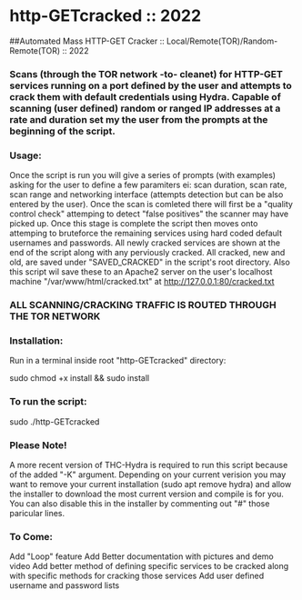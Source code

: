 # http-GETcracked :: 2022

##Automated Mass HTTP-GET Cracker :: Local/Remote(TOR)/Random-Remote(TOR) :: 2022
### Scans (through the TOR network -to- cleanet) for HTTP-GET services running on a port defined by the user and attempts to crack them with default credentials using Hydra. Capable of scanning (user defined) random or ranged IP addresses at a rate and duration set my the user from the prompts at the beginning of the script.


### Usage:

Once the script is run you will give a series of prompts (with examples) asking for the user to define a few paramiters ei: scan duration, scan rate, scan range and networking interface (attempts detection but can be also entered by the user). Once the scan is comleted there will first be a "quality control check" attemping to detect "false positives" the scanner may have picked up. Once this stage is complete the script then moves onto attemping to bruteforce the remaining services using hard coded default usernames and passwords. All newly cracked services are shown at the end of the script along with any perviously cracked. All cracked, new and old, are saved under "SAVED_CRACKED" in the script's root directory. Also this script wil save these to an Apache2 server on the user's localhost machine "/var/www/html/cracked.txt" at http://127.0.0.1:80/cracked.txt 
                                 
### ALL SCANNING/CRACKING TRAFFIC IS ROUTED THROUGH THE TOR NETWORK


### Installation:

Run in a terminal inside root "http-GETcracked" directory:

sudo chmod +x install && sudo install


### To run the script:

sudo ./http-GETcracked


### Please Note!

A more recent version of THC-Hydra is required to run this script because of the added "-K" argument. Depending on your current verision you may want to remove your current installation (sudo apt remove hydra) and allow the installer to download the most current version and compile is for you. You can also disable this in the installer by commenting out "#" those paricular lines.


### To Come:
Add "Loop" feature
Add Better documentation with pictures and demo video
Add better method of defining specific services to be cracked along with specific methods for cracking those services
Add user defined username and password lists
